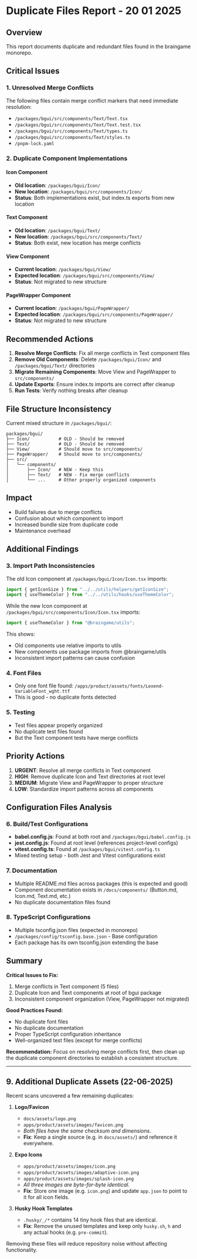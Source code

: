 # Duplicate Files Report - 20 01 2025

## Overview
This report documents duplicate and redundant files found in the braingame monorepo.

## Critical Issues

### 1. Unresolved Merge Conflicts
The following files contain merge conflict markers that need immediate resolution:
- `/packages/bgui/src/components/Text/Text.tsx`
- `/packages/bgui/src/components/Text/Text.test.tsx`
- `/packages/bgui/src/components/Text/types.ts`
- `/packages/bgui/src/components/Text/styles.ts`
- `/pnpm-lock.yaml`

### 2. Duplicate Component Implementations

#### Icon Component
- **Old location**: `/packages/bgui/Icon/`
- **New location**: `/packages/bgui/src/components/Icon/`
- **Status**: Both implementations exist, but index.ts exports from new location

#### Text Component
- **Old location**: `/packages/bgui/Text/`
- **New location**: `/packages/bgui/src/components/Text/`
- **Status**: Both exist, new location has merge conflicts

#### View Component
- **Current location**: `/packages/bgui/View/`
- **Expected location**: `/packages/bgui/src/components/View/`
- **Status**: Not migrated to new structure

#### PageWrapper Component
- **Current location**: `/packages/bgui/PageWrapper/`
- **Expected location**: `/packages/bgui/src/components/PageWrapper/`
- **Status**: Not migrated to new structure

## Recommended Actions

1. **Resolve Merge Conflicts**: Fix all merge conflicts in Text component files
2. **Remove Old Components**: Delete `/packages/bgui/Icon/` and `/packages/bgui/Text/` directories
3. **Migrate Remaining Components**: Move View and PageWrapper to `src/components/`
4. **Update Exports**: Ensure index.ts imports are correct after cleanup
5. **Run Tests**: Verify nothing breaks after cleanup

## File Structure Inconsistency

Current mixed structure in `/packages/bgui/`:
```
packages/bgui/
├── Icon/           # OLD - Should be removed
├── Text/           # OLD - Should be removed  
├── View/           # Should move to src/components/
├── PageWrapper/    # Should move to src/components/
├── src/
│   └── components/
│       ├── Icon/   # NEW - Keep this
│       ├── Text/   # NEW - Fix merge conflicts
│       └── ...     # Other properly organized components
```

## Impact
- Build failures due to merge conflicts
- Confusion about which component to import
- Increased bundle size from duplicate code
- Maintenance overhead

## Additional Findings

### 3. Import Path Inconsistencies
The old Icon component at `/packages/bgui/Icon/Icon.tsx` imports:
```typescript
import { getIconSize } from "../../utils/helpers/getIconSize";
import { useThemeColor } from "../../utils/hooks/useThemeColor";
```

While the new Icon component at `/packages/bgui/src/components/Icon/Icon.tsx` imports:
```typescript
import { useThemeColor } from "@braingame/utils";
```

This shows:
- Old components use relative imports to utils
- New components use package imports from @braingame/utils
- Inconsistent import patterns can cause confusion

### 4. Font Files
- Only one font file found: `/apps/product/assets/fonts/Lexend-VariableFont_wght.ttf`
- This is good - no duplicate fonts detected

### 5. Testing
- Test files appear properly organized
- No duplicate test files found
- But the Text component tests have merge conflicts

## Priority Actions

1. **URGENT**: Resolve all merge conflicts in Text component
2. **HIGH**: Remove duplicate Icon and Text directories at root level  
3. **MEDIUM**: Migrate View and PageWrapper to proper structure
4. **LOW**: Standardize import patterns across all components

## Configuration Files Analysis

### 6. Build/Test Configurations
- **babel.config.js**: Found at both root and `/packages/bgui/babel.config.js`
- **jest.config.js**: Found at root level (references project-level configs)
- **vitest.config.ts**: Found at `/packages/bgui/vitest.config.ts`
- Mixed testing setup - both Jest and Vitest configurations exist

### 7. Documentation
- Multiple README.md files across packages (this is expected and good)
- Component documentation exists in `/docs/components/` (Button.md, Icon.md, Text.md, etc.)
- No duplicate documentation files found

### 8. TypeScript Configurations
- Multiple tsconfig.json files (expected in monorepo)
- `/packages/config/tsconfig.base.json` - Base configuration
- Each package has its own tsconfig.json extending the base

## Summary

**Critical Issues to Fix:**
1. Merge conflicts in Text component (5 files)
2. Duplicate Icon and Text components at root of bgui package
3. Inconsistent component organization (View, PageWrapper not migrated)

**Good Practices Found:**
- No duplicate font files
- No duplicate documentation
- Proper TypeScript configuration inheritance
- Well-organized test files (except for merge conflicts)

**Recommendation:** Focus on resolving merge conflicts first, then clean up the duplicate component directories to establish a consistent structure.

---

## 9. Additional Duplicate Assets (22-06-2025)

Recent scans uncovered a few remaining duplicates:

1. **Logo/Favicon**
   - `docs/assets/logo.png`
   - `apps/product/assets/images/favicon.png`
   - *Both files have the same checksum and dimensions.*
   - **Fix**: Keep a single source (e.g. in `docs/assets/`) and reference it everywhere.

2. **Expo Icons**
   - `apps/product/assets/images/icon.png`
   - `apps/product/assets/images/adaptive-icon.png`
   - `apps/product/assets/images/splash-icon.png`
   - *All three images are byte-for-byte identical.*
   - **Fix**: Store one image (e.g. `icon.png`) and update `app.json` to point to it for all icon fields.

3. **Husky Hook Templates**
   - `.husky/_/*` contains 14 tiny hook files that are identical.
   - **Fix**: Remove the unused templates and keep only `husky.sh`, `h` and any actual hooks (e.g. `pre-commit`).

Removing these files will reduce repository noise without affecting functionality.
